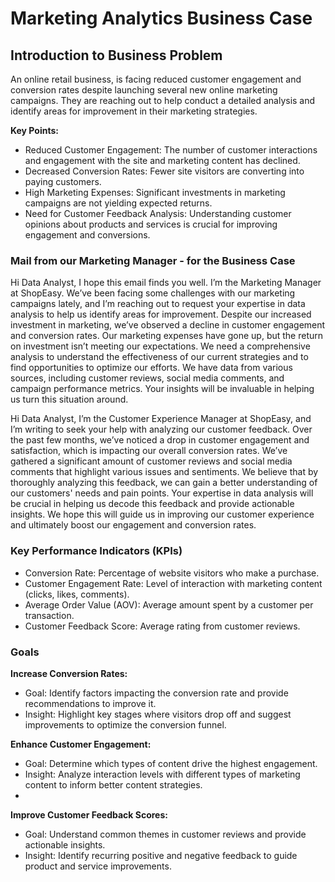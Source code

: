 
# Marketing Analytics Business Case

## Introduction to Business Problem

An online retail business, is facing reduced customer engagement and conversion rates despite launching several new online marketing campaigns. 
They are reaching out to help conduct a detailed analysis and identify areas for improvement in their marketing strategies.

**Key Points:**
- Reduced Customer Engagement: The number of customer interactions and engagement with the site and marketing content has declined.
- Decreased Conversion Rates: Fewer site visitors are converting into paying customers.
- High Marketing Expenses: Significant investments in marketing campaigns are not yielding expected returns.
- Need for Customer Feedback Analysis: Understanding customer opinions about products and services is crucial for improving engagement and conversions.

### Mail from our Marketing Manager - for the Business Case


Hi Data Analyst,
I hope this email finds you well. I’m the Marketing Manager at ShopEasy. We’ve been facing some challenges with our marketing campaigns lately, and I’m reaching out to request your expertise in data analysis to help us identify areas for improvement.
Despite our increased investment in marketing, we’ve observed a decline in customer engagement and conversion rates. Our marketing expenses have gone up, but the return on investment isn’t meeting our expectations. We need a comprehensive analysis to understand the effectiveness of our current strategies and to find opportunities to optimize our efforts.
We have data from various sources, including customer reviews, social media comments, and campaign performance metrics. Your insights will be invaluable in helping us turn this situation around. 

Hi Data Analyst,
I’m the Customer Experience Manager at ShopEasy, and I’m writing to seek your help with analyzing our customer feedback. Over the past few months, we’ve noticed a drop in customer engagement and satisfaction, which is impacting our overall conversion rates.
We’ve gathered a significant amount of customer reviews and social media comments that highlight various issues and sentiments. We believe that by thoroughly analyzing this feedback, we can gain a better understanding of our customers' needs and pain points.
Your expertise in data analysis will be crucial in helping us decode this feedback and provide actionable insights. We hope this will guide us in improving our customer experience and ultimately boost our engagement and conversion rates.

### Key Performance Indicators (KPIs)
- Conversion Rate: Percentage of website visitors who make a purchase.
- Customer Engagement Rate: Level of interaction with marketing content (clicks, likes, comments).
- Average Order Value (AOV): Average amount spent by a customer per transaction.
- Customer Feedback Score: Average rating from customer reviews.

###  Goals 

**Increase Conversion Rates:**
- Goal: Identify factors impacting the conversion rate and provide recommendations to improve it.
- Insight: Highlight key stages where visitors drop off and suggest improvements to optimize the conversion funnel.

**Enhance Customer Engagement:**
- Goal: Determine which types of content drive the highest engagement. 
- Insight: Analyze interaction levels with different types of marketing content to inform better content strategies.
- 
**Improve Customer Feedback Scores:**
- Goal: Understand common themes in customer reviews and provide actionable insights.
- Insight: Identify recurring positive and negative feedback to guide product and service improvements.





